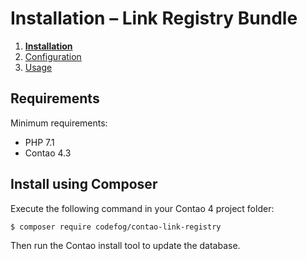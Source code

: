 # Installation – Link Registry Bundle

1. [**Installation**](01-installation.md)
2. [Configuration](02-config.md)
3. [Usage](03-usage.md)


## Requirements

Minimum requirements:

 - PHP 7.1
 - Contao 4.3


## Install using Composer

Execute the following command in your Contao 4 project folder:

    $ composer require codefog/contao-link-registry

Then run the Contao install tool to update the database.
